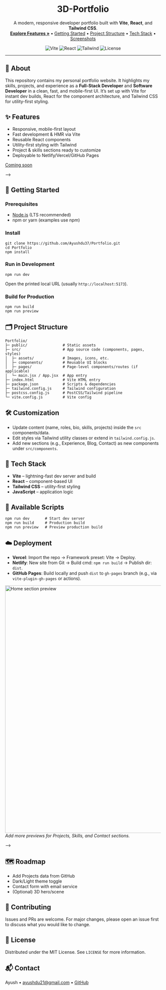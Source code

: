 <!-- PROJECT HEADER -->
<h1 align="center">3D-Portfolio</h1>
<p align="center">
  A modern, responsive developer portfolio built with <b>Vite</b>, <b>React</b>, and <b>Tailwind CSS</b>.
  <br />
  <a href="#-features"><strong>Explore Features »</strong></a>
  •
  <a href="#-getting-started">Getting Started</a>
  •
  <a href="#-project-structure">Project Structure</a>
  •
  <a href="#-tech-stack">Tech Stack</a>
  •
  <a href="#-screenshots">Screenshots</a>
</p>

<!-- BADGES (optional; edit versions as needed) -->
<p align="center">
  <img alt="Vite" src="https://img.shields.io/badge/Vite-^5.x-646CFF?logo=vite&logoColor=white" />
  <img alt="React" src="https://img.shields.io/badge/React-^18.x-61DAFB?logo=react&logoColor=white" />
  <img alt="Tailwind" src="https://img.shields.io/badge/Tailwind-^3.x-38B2AC?logo=tailwindcss&logoColor=white" />
  <img alt="License" src="https://img.shields.io/badge/License-MIT-green.svg" />
</p>

<hr />

<!-- ABOUT -->
<h2 id="about">📌 About</h2>
<p>
This repository contains my personal portfolio website. It highlights my skills, projects, and experience as a
<strong>Full-Stack Developer</strong> and <strong>Software Developer</strong> in a clean, fast, and mobile-first UI.
It’s set up with Vite for instant dev builds, React for the component architecture, and Tailwind CSS for utility-first styling.
</p>

<!-- FEATURES -->
<h2 id="features">✨ Features</h2>
<ul>
  <li>Responsive, mobile-first layout</li>
  <li>Fast development & HMR via Vite</li>
  <li>Reusable React components</li>
  <li>Utility-first styling with Tailwind</li>
  <li>Project & skills sections ready to customize</li>
  <li>Deployable to Netlify/Vercel/GitHub Pages</li>
</ul>

<!-- LIVE / DEMO (edit link if deployed)
<h3>🔗 Live Demo</h3>
<p>
  <!-- Replace with your deployed URL if available -->
<!-->  <a href="#" target="_blank" rel="noreferrer">Coming soon</a>
</p> -->

<!-- GETTING STARTED -->
<h2 id="getting-started">🚀 Getting Started</h2>

<h3>Prerequisites</h3>
<ul>
  <li><a href="https://nodejs.org/" target="_blank" rel="noreferrer">Node.js</a> (LTS recommended)</li>
  <li>npm or yarn (examples use npm)</li>
</ul>

<h3>Install</h3>
<pre><code>git clone https://github.com/Ayushdu37/Portfolio.git
cd Portfolio
npm install
</code></pre>

<h3>Run in Development</h3>
<pre><code>npm run dev
</code></pre>
<p>Open the printed local URL (usually <code>http://localhost:5173</code>).</p>

<h3>Build for Production</h3>
<pre><code>npm run build
npm run preview
</code></pre>

<!-- PROJECT STRUCTURE -->
<h2 id="project-structure">🗂️ Project Structure</h2>
<pre><code>Portfolio/
├─ public/                # Static assets
├─ src/                   # App source code (components, pages, styles)
│  ├─ assets/             # Images, icons, etc.
│  ├─ components/         # Reusable UI blocks
│  ├─ pages/              # Page-level components/routes (if applicable)
│  └─ main.jsx / App.jsx  # App entry
├─ index.html             # Vite HTML entry
├─ package.json           # Scripts & dependencies
├─ tailwind.config.js     # Tailwind configuration
├─ postcss.config.js      # PostCSS/Tailwind pipeline
└─ vite.config.js         # Vite config
</code></pre>

<!-- CUSTOMIZATION -->
<h2>🛠️ Customization</h2>
<ul>
  <li>Update content (name, roles, bio, skills, projects) inside the <code>src</code> components/data.</li>
  <li>Edit styles via Tailwind utility classes or extend in <code>tailwind.config.js</code>.</li>
  <li>Add new sections (e.g., Experience, Blog, Contact) as new components under <code>src/components</code>.</li>
</ul>

<!-- TECH STACK -->
<h2 id="tech-stack">🧩 Tech Stack</h2>
<ul>
  <li><strong>Vite</strong> – lightning-fast dev server and build</li>
  <li><strong>React</strong> – component-based UI</li>
  <li><strong>Tailwind CSS</strong> – utility-first styling</li>
  <li><strong>JavaScript</strong> – application logic</li>
  <!-- If you add a 3D section later, you can include:
  <li><strong>Three.js / React Three Fiber</strong> – 3D scenes (optional)</li> -->
</ul>

<!-- SCRIPTS -->
<h2>📜 Available Scripts</h2>
<pre><code>npm run dev       # Start dev server
npm run build     # Production build
npm run preview   # Preview production build
</code></pre>

<!-- DEPLOY -->
<h2>☁️ Deployment</h2>
<ul>
  <li><strong>Vercel</strong>: Import the repo → Framework preset: Vite → Deploy.</li>
  <li><strong>Netlify</strong>: New site from Git → Build cmd: <code>npm run build</code> → Publish dir: <code>dist</code>.</li>
  <li><strong>GitHub Pages</strong>: Build locally and push <code>dist</code> to <code>gh-pages</code> branch (e.g., via <code>vite-plugin-gh-pages</code> or actions).</li>
</ul>

<!-- SCREENSHOTS
<h2 id="screenshots">🖼️ Screenshots</h2>
<p>
  <!-- Put your actual image paths or URLs -->
  <img src="public/preview-1.png" alt="Home section preview" width="800" />
  <br />
  <em>Add more previews for Projects, Skills, and Contact sections.</em>
</p> -->

<!-- ROADMAP -->
<h2>🗺️ Roadmap</h2>
<ul>
  <li>Add Projects data from GitHub</li>
  <li>Dark/Light theme toggle</li>
  <li>Contact form with email service</li>
  <li>(Optional) 3D hero/scene</li>
</ul>

<!-- CONTRIBUTING -->
<h2>🤝 Contributing</h2>
<p>Issues and PRs are welcome. For major changes, please open an issue first to discuss what you would like to change.</p>

<!-- LICENSE -->
<h2>📄 License</h2>
<p>Distributed under the MIT License. See <code>LICENSE</code> for more information.</p>

<!-- CONTACT -->
<h2>📬 Contact</h2>
<p>
  Ayush • <a href="mailto:ayushdu21@gmail.com">ayushdu21@gmail.com</a> •
  <a href="https://github.com/Ayushdu37" target="_blank" rel="noreferrer">GitHub</a>
</p>
